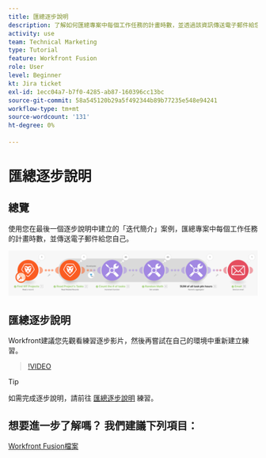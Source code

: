 ```yaml
---
title: 匯總逐步說明
description: 了解如何匯總專案中每個工作任務的計畫時數，並透過該資訊傳送電子郵件給您自己，全部位於 [!DNL Adobe Workfront Fusion].
activity: use
team: Technical Marketing
type: Tutorial
feature: Workfront Fusion
role: User
level: Beginner
kt: Jira ticket
exl-id: 1ecc04a7-b7f0-4285-ab87-160396cc13bc
source-git-commit: 58a545120b29a5f492344b89b77235e548e94241
workflow-type: tm+mt
source-wordcount: '131'
ht-degree: 0%

---
```


# 匯總逐步說明

## 總覽

使用您在最後一個逐步說明中建立的「迭代簡介」案例，匯總專案中每個工作任務的計畫時數，並傳送電子郵件給您自己。

![融合場景的影像](assets/iteration-and-aggregation-2.png)

## 匯總逐步說明

Workfront建議您先觀看練習逐步影片，然後再嘗試在自己的環境中重新建立練習。

>[!VIDEO](https://video.tv.adobe.com/v/335280/?quality=12)

>[!TIP]
>
>如需完成逐步說明，請前往 [匯總逐步說明](https://experienceleague.adobe.com/docs/workfront-learn/tutorials-workfront/fusion/exercises/aggregation.html?lang=en) 練習。


## 想要進一步了解嗎？ 我們建議下列項目：

[Workfront Fusion檔案](https://experienceleague.adobe.com/docs/workfront/using/adobe-workfront-fusion/workfront-fusion-2.html?lang=en)
